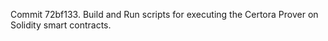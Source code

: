 Commit 72bf133.                    Build and Run scripts for executing the Certora Prover on Solidity smart contracts.